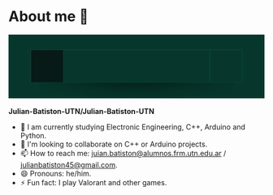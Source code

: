 # About me 👋

<div id="header" align="center">
  <img src="https://github.com/Julian-Batiston-UTN/Julian-Batiston-UTN/blob/main/BannerJulinBatistn-GitHub-ezgif.com-loop-count.gif" width="800" alt="Banner">
</div>

**Julian-Batiston-UTN/Julian-Batiston-UTN** <!--is a ✨ _special_ ✨ repository because its `README.md` (this file) appears on your GitHub profile.-->

- 🌱 I am currently studying Electronic Engineering, C++, Arduino and Python.
- 👯 I'm looking to collaborate on C++ or Arduino projects.
- 📫 How to reach me: juian.batiston@alumnos.frm.utn.edu.ar / julianbatiston45@gmail.com.
- 😄 Pronouns: he/him.
- ⚡ Fun fact: I play Valorant and other games.
